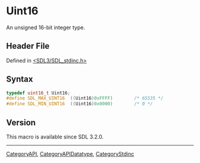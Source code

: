 # Uint16

An unsigned 16-bit integer type.

## Header File

Defined in [<SDL3/SDL_stdinc.h>](https://github.com/libsdl-org/SDL/blob/main/include/SDL3/SDL_stdinc.h)

## Syntax

```c
typedef uint16_t Uint16;
#define SDL_MAX_UINT16  ((Uint16)0xFFFF)        /* 65535 */
#define SDL_MIN_UINT16  ((Uint16)0x0000)        /* 0 */
```

## Version

This macro is available since SDL 3.2.0.





----
[CategoryAPI](CategoryAPI), [CategoryAPIDatatype](CategoryAPIDatatype), [CategoryStdinc](CategoryStdinc)

